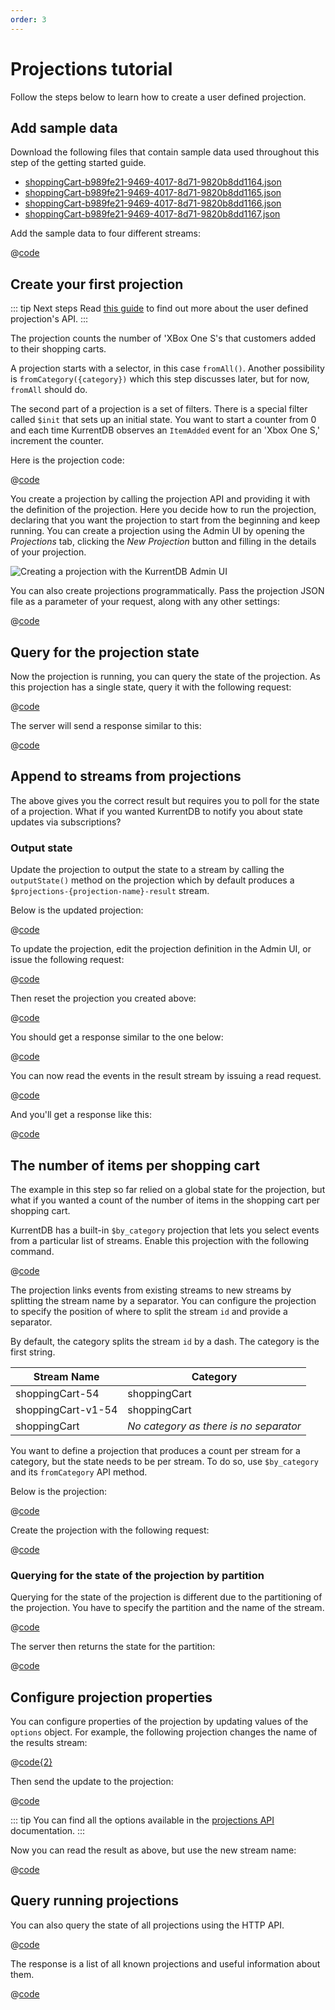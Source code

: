 ```yaml
---
order: 3
---
```


# Projections tutorial

Follow the steps below to learn how to create a user defined projection.

## Add sample data

Download the following files that contain sample data used throughout this step of the getting started guide.

- [shoppingCart-b989fe21-9469-4017-8d71-9820b8dd1164.json](@httpapi/data/shoppingCart-b989fe21-9469-4017-8d71-9820b8dd1164.json)
- [shoppingCart-b989fe21-9469-4017-8d71-9820b8dd1165.json](@httpapi/data/shoppingCart-b989fe21-9469-4017-8d71-9820b8dd1165.json)
- [shoppingCart-b989fe21-9469-4017-8d71-9820b8dd1166.json](@httpapi/data/shoppingCart-b989fe21-9469-4017-8d71-9820b8dd1166.json)
- [shoppingCart-b989fe21-9469-4017-8d71-9820b8dd1167.json](@httpapi/data/shoppingCart-b989fe21-9469-4017-8d71-9820b8dd1167.json)

Add the sample data to four different streams:

@[code](@samples/http-api/add-sample-data.sh)

## Create your first projection

::: tip Next steps
Read [this guide](custom.md#projections-api) to find out more about the user defined projection's API.
:::

The projection counts the number of 'XBox One S's that customers added to their shopping carts.

A projection starts with a selector, in this case `fromAll()`. Another possibility is `fromCategory({category})` which this step discusses later, but for now, `fromAll` should do.

The second part of a projection is a set of filters. There is a special filter called `$init` that sets up an initial state. You want to start a counter from 0 and each time KurrentDB observes an `ItemAdded` event for an 'Xbox One S,' increment the counter.

Here is the projection code:

@[code](@samples/http-api/xbox-one-s-counter.js)

You create a projection by calling the projection API and providing it with the definition of the projection. Here you decide how to run the projection, declaring that you want the projection to start from the beginning and keep running. You can create a projection using the Admin UI by opening the _Projections_ tab, clicking the _New Projection_ button and filling in the details of your projection.

![Creating a projection with the KurrentDB Admin UI](images/getting-started-create-projection.png)

You can also create projections programmatically. Pass the projection JSON file as a parameter of your request, along with any other settings:

@[code](@samples/http-api/projections/create-projection.sh)

## Query for the projection state

Now the projection is running, you can query the state of the projection. As this projection has a single state, query it with the following request:

@[code](@samples/http-api/projections/query-state.sh)

The server will send a response similar to this:

@[code](@samples/http-api/projections/query-state.json)

## Append to streams from projections

The above gives you the correct result but requires you to poll for the state of a projection. What if you wanted KurrentDB to notify you about state updates via subscriptions?

### Output state

Update the projection to output the state to a stream by calling the `outputState()` method on the projection which by default produces a `$projections-{projection-name}-result` stream.

Below is the updated projection:

@[code](@samples/http-api/xbox-one-s-counter-outputState.js)

To update the projection, edit the projection definition in the Admin UI, or issue the following request:

@[code](@samples/http-api/xbox-one-s-counter-outputState.sh)

Then reset the projection you created above:

@[code](@samples/http-api/projections/reset-projection.sh)

You should get a response similar to the one below:

@[code](@samples/http-api/projections/reset-projection.json)

You can now read the events in the result stream by issuing a read request.

@[code](@samples/http-api/projections/read-projection-events.sh)

And you'll get a response like this:

@[code](@samples/http-api/projections/reset-projection.json)

## The number of items per shopping cart

The example in this step so far relied on a global state for the projection, but what if you wanted a count of the number of items in the shopping cart per shopping cart.

KurrentDB has a built-in `$by_category` projection that lets you select events from a particular list of streams. Enable this projection with the following command.

@[code](@samples/http-api/projections/enable-by-category.sh)

The projection links events from existing streams to new streams by splitting the stream name by a separator. You can configure the projection to specify the position of where to split the stream `id` and provide a separator.

By default, the category splits the stream `id` by a dash. The category is the first string.

| Stream Name        | Category                               |
|--------------------|----------------------------------------|
| shoppingCart-54    | shoppingCart                           |
| shoppingCart-v1-54 | shoppingCart                           |
| shoppingCart       | _No category as there is no separator_ |

You want to define a projection that produces a count per stream for a category, but the state needs to be per stream. To do so, use `$by_category` and its `fromCategory` API method.

Below is the projection:

@[code](@samples/http-api/projections/shopping-cart-counter.js)

Create the projection with the following request:

@[code](@samples/http-api/projections/shopping-cart-counter.sh)

### Querying for the state of the projection by partition

Querying for the state of the projection is different due to the partitioning of the projection. You have to specify the partition and the name of the stream.

@[code](@samples/http-api/projections/read-state-partition.sh)

The server then returns the state for the partition:

@[code](@samples/http-api/projections/read-state-partition.json)

## Configure projection properties

You can configure properties of the projection by updating values of the `options` object. For example, the following projection changes the name of the results stream:

@[code{2}](@samples/http-api/projections/update-projection-options.js)

Then send the update to the projection:

@[code](@samples/http-api/projections/update-projection-options.sh)

::: tip
You can find all the options available in the [projections API](custom.md#projections-api) documentation.
:::

Now you can read the result as above, but use the new stream name:

@[code](@samples/http-api/projections/read-projection-events-renamed.sh)

## Query running projections

You can also query the state of all projections using the HTTP API.

@[code](@samples/http-api/projections/list-all-projections.sh)

The response is a list of all known projections and useful information about them.

@[code](@samples/http-api/projections/list-all-projections.json)


